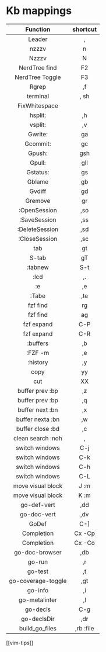 
# Kb mappings

|      Function      | shortcut  |
| :----------------: | :-------: |
|       Leader       |     ,     |
|       nzzzv        |     n     |
|       Nzzzv        |     N     |
|   NerdTree find    |    F2     |
|  NerdTree Toggle   |    F3     |
|       Rgrep        |    ,f     |
|      terminal      |   , sh    |
|   FixWhitespace    |           |
|      hsplit:       |    ,h     |
|      vsplit:       |    ,v     |
|      Gwrite:       |    ga     |
|      Gcommit:      |    gc     |
|       Gpush:       |    gsh    |
|       Gpull:       |    gll    |
|      Gstatus:      |    gs     |
|       Gblame       |    gb     |
|       Gvdiff       |    gd     |
|      Gremove       |    gr     |
|    :OpenSession    |    ,so    |
|    :SaveSession    |    ,ss    |
|   :DeleteSession   |    ,sd    |
|   :CloseSession    |    ,sc    |
|        tab         |    gt     |
|       S-tab        |    gT     |
|      :tabnew       |    S-t    |
|        :lcd        |    ,.     |
|         :e         |    ,e     |
|       :Tabe        |    ,te    |
|      fzf find      |    rg     |
|      fzf find      |    ag     |
|     fzf expand     |    C-P    |
|     fzf expand     |    C-R    |
|      :buffers      |    ,b     |
|      :FZF -m       |    ,e     |
|      :history      |    ,y     |
|        copy        |    yy     |
|        cut         |    XX     |
|  buffer prev :bp   |    ,z     |
|  buffer prev :bp   |    ,q     |
|  buffer next :bn   |    ,x     |
|  buffer nexta :bn  |    ,w     |
|  buffer close :bd  |    ,c     |
| clean search :noh  | ,<space>  |
|   switch windows   |    C-j    |
|   switch windows   |    C-k    |
|   switch windows   |    C-h    |
|   switch windows   |    C-L    |
| move visual block  |   J :m    |
| move visual block  |   K :m    |
|    go-def-vert     |    ,dd    |
|    go-doc-vert     |    ,dv    |
|     GoDef          | C-]       |
|     Completion     | Cx -Cp    |
|     Completion     | Cx -Co    |
|   go-doc-browser   |    ,db    |
|       go-run       |    ,r     |
|      go-test       |    ,t     |
| go-coverage-toggle |    ,gt    |
|      go-info       |    ,i     |
|   go-metalinter    |    ,l     |
|      go-decls      |    C-g    |
|    go-declsDir     |    ,dr    |
|   build_go_files   | ,rb :file |

[[vim-tips]]